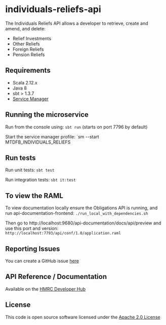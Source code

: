 individuals-reliefs-api
========================

The Individuals Reliefs API allows a developer to retrieve, create and amend, and delete:
- Relief Investments
- Other Reliefs
- Foreign Reliefs
- Pension Reliefs

## Requirements
- Scala 2.12.x
- Java 8
- sbt > 1.3.7
- [Service Manager](https://github.com/hmrc/service-manager)

## Running the microservice
Run from the console using: `sbt run` (starts on port 7796 by default)

Start the service manager profile: `sm --start MTDFB_INDIVIDUALS_RELIEFS

## Run tests
Run unit tests: `sbt test`

Run integration tests: `sbt it:test`

## To view the RAML
To view documentation locally ensure the Obligations API is running, and run api-documentation-frontend:
```./run_local_with_dependencies.sh```

Then go to http://localhost:9680/api-documentation/docs/api/preview and use this port and version:
```http://localhost:7793/api/conf/1.0/application.raml```

## Reporting Issues

You can create a GitHub issue [here](https://github.com/hmrc/individuals-reliefs-api/issues)

## API Reference / Documentation 

Available on the [HMRC Developer Hub](https://developer.staging.tax.service.gov.uk/api-documentation/docs/api/service/individuals-reliefs-api/1.0)

## License

This code is open source software licensed under the [Apache 2.0 License]("http://www.apache.org/licenses/LICENSE-2.0.html")

